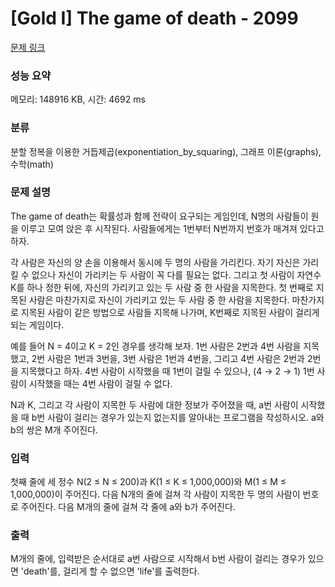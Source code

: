 # [Gold I] The game of death - 2099 

[문제 링크](https://www.acmicpc.net/problem/2099) 

### 성능 요약

메모리: 148916 KB, 시간: 4692 ms

### 분류

분할 정복을 이용한 거듭제곱(exponentiation_by_squaring), 그래프 이론(graphs), 수학(math)

### 문제 설명

<p>The game of death는 확률성과 함께 전략이 요구되는 게임인데, N명의 사람들이 원을 이루고 모여 앉은 후 시작된다. 사람들에게는 1번부터 N번까지 번호가 매겨져 있다고 하자.</p>

<p>각 사람은 자신의 양 손을 이용해서 동시에 두 명의 사람을 가리킨다. 자기 자신은 가리킬 수 없으나 자신이 가리키는 두 사람이 꼭 다를 필요는 없다. 그리고 첫 사람이 자연수 K를 하나 정한 뒤에, 자신의 가리키고 있는 두 사람 중 한 사람을 지목한다. 첫 번째로 지목된 사람은 마찬가지로 자신이 가리키고 있는 두 사람 중 한 사람을 지목한다. 마찬가지로 지목된 사람이 같은 방법으로 사람들 지목해 나가며, K번째로 지목된 사람이 걸리게 되는 게임이다.</p>

<p>예를 들어 N = 4이고 K = 2인 경우를 생각해 보자. 1번 사람은 2번과 4번 사람을 지목했고, 2번 사람은 1번과 3번을, 3번 사람은 1번과 4번을, 그리고 4번 사람은 2번과 2번을 지목했다고 하자. 4번 사람이 시작했을 때 1번이 걸릴 수 있으나, (4 → 2 → 1) 1번 사람이 시작했을 때는 4번 사람이 걸릴 수 없다.</p>

<p>N과 K, 그리고 각 사람이 지목한 두 사람에 대한 정보가 주어졌을 때, a번 사람이 시작했을 때 b번 사람이 걸리는 경우가 있는지 없는지를 알아내는 프로그램을 작성하시오. a와 b의 쌍은 M개 주어진다.</p>

### 입력 

 <p>첫째 줄에 세 정수 N(2 ≤ N ≤ 200)과 K(1 ≤ K ≤ 1,000,000)와 M(1 ≤ M ≤ 1,000,000)이 주어진다. 다음 N개의 줄에 걸쳐 각 사람이 지목한 두 명의 사람이 번호로 주어진다. 다음 M개의 줄에 걸쳐 각 줄에 a와 b가 주어진다.</p>

### 출력 

 <p>M개의 줄에, 입력받은 순서대로 a번 사람으로 시작해서 b번 사람이 걸리는 경우가 있으면 'death'를, 걸리게 할 수 없으면 'life'를 출력한다.</p>

